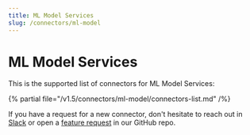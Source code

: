 ```yaml
---
title: ML Model Services
slug: /connectors/ml-model
---
```


# ML Model Services

This is the supported list of connectors for ML Model Services:

{% partial file="/v1.5/connectors/ml-model/connectors-list.md" /%}

If you have a request for a new connector, don't hesitate to reach out in [Slack](https://slack.open-metadata.org/) or
open a [feature request](https://github.com/open-metadata/OpenMetadata/issues/new/choose) in our GitHub repo.
